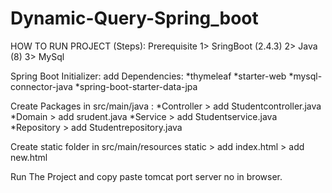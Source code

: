 # Dynamic-Query-Spring_boot
HOW TO RUN PROJECT (Steps):
 Prerequisite 
1> SringBoot (2.4.3)
2> Java (8)
3> MySql 

Spring Boot Initializer:
  add Dependencies:
  *thymeleaf
  *starter-web
  *mysql-connector-java
  *spring-boot-starter-data-jpa
  
 Create Packages in src/main/java :
  *Controller > add Studentcontroller.java
  *Domain  > add srudent.java 
  *Service > add Studentservice.java
  *Repository > add Studentrepository.java
  
  Create static folder in src/main/resources
  static > add index.html
         >  add new.html 
         
  Run The Project and copy paste tomcat port server no in browser.
